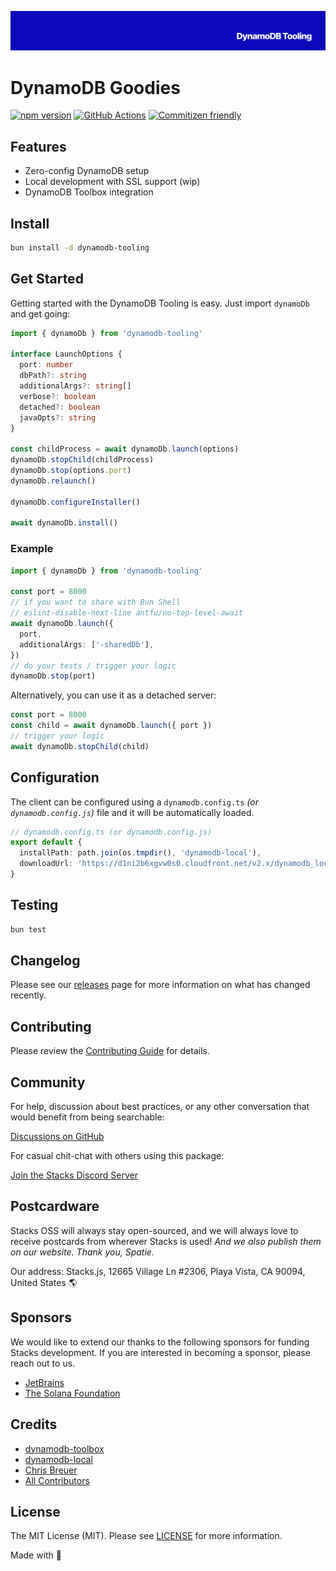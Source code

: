 ![Social Card of this repo](.github/art/cover.png)

# DynamoDB Goodies

[![npm version][npm-version-src]][npm-version-href]
[![GitHub Actions][github-actions-src]][github-actions-href]
[![Commitizen friendly](https://img.shields.io/badge/commitizen-friendly-brightgreen.svg)](http://commitizen.github.io/cz-cli/)
<!-- [![npm downloads][npm-downloads-src]][npm-downloads-href] -->
<!-- [![Codecov][codecov-src]][codecov-href] -->

## Features

- Zero-config DynamoDB setup
- Local development with SSL support (wip)
- DynamoDB Toolbox integration

## Install

```bash
bun install -d dynamodb-tooling
```

## Get Started

Getting started with the DynamoDB Tooling is easy. Just import `dynamoDb` and get going:

```ts
import { dynamoDb } from 'dynamodb-tooling'

interface LaunchOptions {
  port: number
  dbPath?: string
  additionalArgs?: string[]
  verbose?: boolean
  detached?: boolean
  javaOpts?: string
}

const childProcess = await dynamoDb.launch(options)
dynamoDb.stopChild(childProcess)
dynamoDb.stop(options.port)
dynamoDb.relaunch()

dynamoDb.configureInstaller()

await dynamoDb.install()
```

### Example

```ts
import { dynamoDb } from 'dynamodb-tooling'

const port = 8000
// if you want to share with Bun Shell
// eslint-disable-next-line antfu/no-top-level-await
await dynamoDb.launch({
  port,
  additionalArgs: ['-sharedDb'],
})
// do your tests / trigger your logic
dynamoDb.stop(port)
```

Alternatively, you can use it as a detached server:

```ts
const port = 8000
const child = await dynamoDb.launch({ port })
// trigger your logic
await dynamoDb.stopChild(child)
```

## Configuration

The client can be configured using a `dynamodb.config.ts` _(or `dynamodb.config.js`)_ file and it will be automatically loaded.

```ts
// dynamodb.config.ts (or dynamodb.config.js)
export default {
  installPath: path.join(os.tmpdir(), 'dynamodb-local'),
  downloadUrl: 'https://d1ni2b6xgvw0s0.cloudfront.net/v2.x/dynamodb_local_latest.tar.gz', // the official download URL
}
```

## Testing

```bash
bun test
```

## Changelog

Please see our [releases](https://github.com/stacksjs/stacks/releases) page for more information on what has changed recently.

## Contributing

Please review the [Contributing Guide](https://github.com/stacksjs/contributing) for details.

## Community

For help, discussion about best practices, or any other conversation that would benefit from being searchable:

[Discussions on GitHub](https://github.com/stacksjs/stacks/discussions)

For casual chit-chat with others using this package:

[Join the Stacks Discord Server](https://discord.gg/stacksjs)

## Postcardware

Stacks OSS will always stay open-sourced, and we will always love to receive postcards from wherever Stacks is used!  _And we also publish them on our website. Thank you, Spatie._

Our address: Stacks.js, 12665 Village Ln #2306, Playa Vista, CA 90094, United States 🌎

## Sponsors

We would like to extend our thanks to the following sponsors for funding Stacks development. If you are interested in becoming a sponsor, please reach out to us.

- [JetBrains](https://www.jetbrains.com/)
- [The Solana Foundation](https://solana.com/)

## Credits

- [dynamodb-toolbox](https://github.com/jeremydaly/dynamodb-toolbox)
- [dynamodb-local](https://github.com/rynop/dynamodb-local)
- [Chris Breuer](https://github.com/chrisbbreuer)
- [All Contributors](../../contributors)

## License

The MIT License (MIT). Please see [LICENSE](https://github.com/stacksjs/stacks/tree/main/LICENSE.md) for more information.

Made with 💙

<!-- Badges -->
[npm-version-src]: https://img.shields.io/npm/v/bun-reverse-proxy?style=flat-square
[npm-version-href]: https://npmjs.com/package/bun-reverse-proxy
[github-actions-src]: https://img.shields.io/github/actions/workflow/status/stacksjs/reverse-proxy/ci.yml?style=flat-square&branch=main
[github-actions-href]: https://github.com/stacksjs/reverse-proxy/actions?query=workflow%3Aci

<!-- [codecov-src]: https://img.shields.io/codecov/c/gh/stacksjs/reverse-proxy/main?style=flat-square
[codecov-href]: https://codecov.io/gh/stacksjs/reverse-proxy -->

